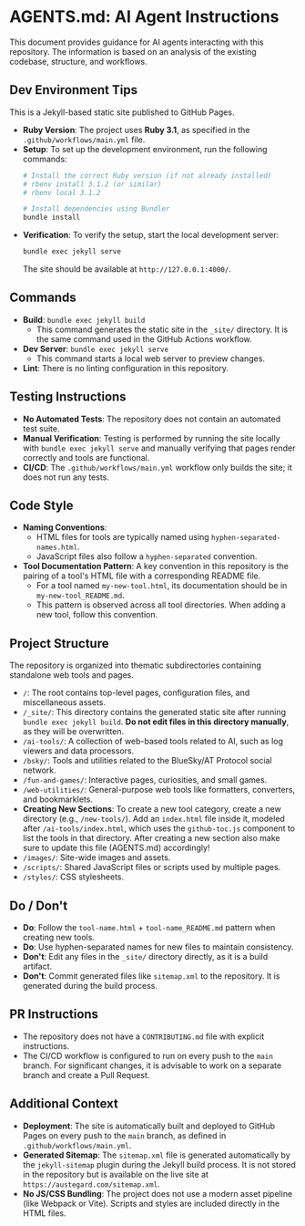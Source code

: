 # AGENTS.md: AI Agent Instructions

This document provides guidance for AI agents interacting with this repository. The information is based on an analysis of the existing codebase, structure, and workflows.

## Dev Environment Tips

This is a Jekyll-based static site published to GitHub Pages.

- **Ruby Version**: The project uses **Ruby 3.1**, as specified in the `.github/workflows/main.yml` file.
- **Setup**: To set up the development environment, run the following commands:
  ```bash
  # Install the correct Ruby version (if not already installed)
  # rbenv install 3.1.2 (or similar)
  # rbenv local 3.1.2

  # Install dependencies using Bundler
  bundle install
  ```
- **Verification**: To verify the setup, start the local development server:
  ```bash
  bundle exec jekyll serve
  ```
  The site should be available at `http://127.0.0.1:4000/`.

## Commands

- **Build**: `bundle exec jekyll build`
  - This command generates the static site in the `_site/` directory. It is the same command used in the GitHub Actions workflow.
- **Dev Server**: `bundle exec jekyll serve`
  - This command starts a local web server to preview changes.
- **Lint**: There is no linting configuration in this repository.

## Testing Instructions

- **No Automated Tests**: The repository does not contain an automated test suite.
- **Manual Verification**: Testing is performed by running the site locally with `bundle exec jekyll serve` and manually verifying that pages render correctly and tools are functional.
- **CI/CD**: The `.github/workflows/main.yml` workflow only builds the site; it does not run any tests.

## Code Style

- **Naming Conventions**:
  - HTML files for tools are typically named using `hyphen-separated-names.html`.
  - JavaScript files also follow a `hyphen-separated` convention.
- **Tool Documentation Pattern**: A key convention in this repository is the pairing of a tool's HTML file with a corresponding README file.
  - For a tool named `my-new-tool.html`, its documentation should be in `my-new-tool_README.md`.
  - This pattern is observed across all tool directories. When adding a new tool, follow this convention.

## Project Structure

The repository is organized into thematic subdirectories containing standalone web tools and pages.

- `/`: The root contains top-level pages, configuration files, and miscellaneous assets.
- `/_site/`: This directory contains the generated static site after running `bundle exec jekyll build`. **Do not edit files in this directory manually**, as they will be overwritten.
- `/ai-tools/`: A collection of web-based tools related to AI, such as log viewers and data processors.
- `/bsky/`: Tools and utilities related to the BlueSky/AT Protocol social network.
- `/fun-and-games/`: Interactive pages, curiosities, and small games.
- `/web-utilities/`: General-purpose web tools like formatters, converters, and bookmarklets.
- **Creating New Sections**: To create a new tool category, create a new directory (e.g., `/new-tools/`). Add an `index.html` file inside it, modeled after `/ai-tools/index.html`, which uses the `github-toc.js` component to list the tools in that directory. After creating a new section also make sure to update this file (AGENTS.md) accordingly!
- `/images/`: Site-wide images and assets.
- `/scripts/`: Shared JavaScript files or scripts used by multiple pages.
- `/styles/`: CSS stylesheets.

## Do / Don't

- **Do**: Follow the `tool-name.html` + `tool-name_README.md` pattern when creating new tools.
- **Do**: Use hyphen-separated names for new files to maintain consistency.
- **Don't**: Edit any files in the `_site/` directory directly, as it is a build artifact.
- **Don't**: Commit generated files like `sitemap.xml` to the repository. It is generated during the build process.

## PR Instructions

- The repository does not have a `CONTRIBUTING.md` file with explicit instructions.
- The CI/CD workflow is configured to run on every push to the `main` branch. For significant changes, it is advisable to work on a separate branch and create a Pull Request.

## Additional Context

- **Deployment**: The site is automatically built and deployed to GitHub Pages on every push to the `main` branch, as defined in `.github/workflows/main.yml`.
- **Generated Sitemap**: The `sitemap.xml` file is generated automatically by the `jekyll-sitemap` plugin during the Jekyll build process. It is not stored in the repository but is available on the live site at `https://austegard.com/sitemap.xml`.
- **No JS/CSS Bundling**: The project does not use a modern asset pipeline (like Webpack or Vite). Scripts and styles are included directly in the HTML files.
